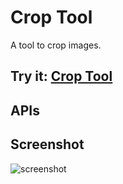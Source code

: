 # Crop Tool

A tool to crop images.

## Try it: [Crop Tool]()

## APIs


## Screenshot
![screenshot](https://raw.github.com/GoogleChrome/chrome-app-samples/master/crop-tool/assets/screenshot_1280_800.png)

